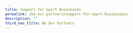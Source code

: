 ```yaml
---
title: Support for Sport Businesses
permalink: /be-our-partners/support-for-sport-businesses/
description: ""
third_nav_title: Be Our Partners
---
```



